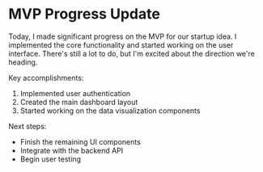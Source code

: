 # MVP Progress Update

Today, I made significant progress on the MVP for our startup idea. I implemented the core functionality and started working on the user interface. There's still a lot to do, but I'm excited about the direction we're heading.

Key accomplishments:
1. Implemented user authentication
2. Created the main dashboard layout
3. Started working on the data visualization components

Next steps:
- Finish the remaining UI components
- Integrate with the backend API
- Begin user testing